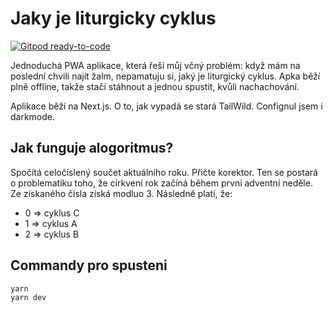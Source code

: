 # Jaky je liturgicky cyklus

[![Gitpod ready-to-code](https://img.shields.io/badge/Gitpod-ready--to--code-blue?logo=gitpod)](https://gitpod.io/#https://github.com/petrkucerak/jaky-cyklus)

Jednoduchá PWA aplikace, která řeší můj včný problém: když mám na poslední chvili najít žalm, nepamatuju si, jaký je liturgický cyklus. Apka běží plně offline, takže stačí stáhnout a jednou spustit, kvůli nachachování.

Aplikace běží na Next.js. O to, jak vypadá se stará TailWild. Confignul jsem i darkmode.

## Jak funguje alogoritmus?

Spočítá celočíslený součet aktuálního roku. Přičte korektor. Ten se postará o problematiku toho, že církvení rok začíná během první adventní neděle. Ze získaného čísla získá modluo 3. Následně platí, že:

- 0 => cyklus C
- 1 => cyklus A
- 2 => cyklus B

## Commandy pro spusteni

```
yarn
yarn dev
```
